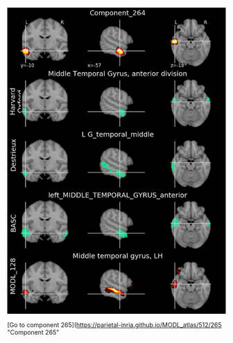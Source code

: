 


![264](preliminary/264.jpg "Component 264")

[Go to component 265](https://parietal-inria.github.io/MODL_atlas/512/265 "Component 265"